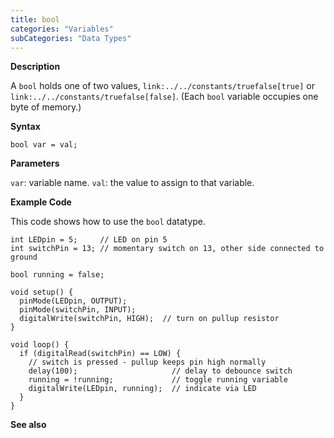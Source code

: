 ```yaml
---
title: bool
categories: "Variables"
subCategories: "Data Types"
---
```


**Description**

A `bool` holds one of two values, `link:../../constants/truefalse[true]`
or `link:../../constants/truefalse[false]`. (Each `bool` variable
occupies one byte of memory.)

**Syntax**

`bool var = val;`

**Parameters**

`var`: variable name.
`val`: the value to assign to that variable.

**Example Code**

This code shows how to use the `bool` datatype.

    int LEDpin = 5;     // LED on pin 5
    int switchPin = 13; // momentary switch on 13, other side connected to ground

    bool running = false;

    void setup() {
      pinMode(LEDpin, OUTPUT);
      pinMode(switchPin, INPUT);
      digitalWrite(switchPin, HIGH);  // turn on pullup resistor
    }

    void loop() {
      if (digitalRead(switchPin) == LOW) {
        // switch is pressed - pullup keeps pin high normally
        delay(100);                     // delay to debounce switch
        running = !running;             // toggle running variable
        digitalWrite(LEDpin, running);  // indicate via LED
      }
    }

**See also**

